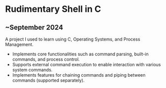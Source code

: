 # Rudimentary Shell in C

## ~September 2024

A project I used to learn using C, Operating Systems, and Process Management.

- Implements core functionalities such as command parsing, built-in commands, and process control.  
- Supports external command execution to enable interaction with various system commands.  
- Implements features for chaining commands and piping between commands (supported separately).
